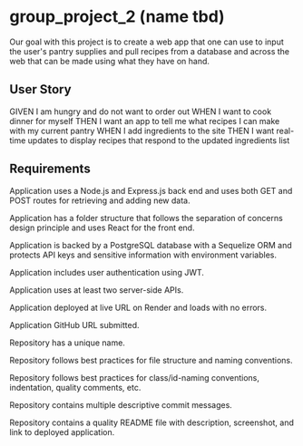# group_project_2  (name tbd)
Our goal with this project is to create a web app that one can use to input the user's pantry supplies and pull recipes from a database and across the web that can be made using what they have on hand.

## User Story
GIVEN I am hungry and do not want to order out
WHEN I want to cook dinner for myself
THEN I want an app to tell me what recipes I can make with my current pantry
WHEN I add ingredients to the site
THEN I want real-time updates to display recipes that respond to the updated ingredients list

## Requirements
Application uses a Node.js and Express.js back end and uses both GET and POST routes for retrieving and adding new data.

Application has a folder structure that follows the separation of concerns design principle and uses React for the front end.

Application is backed by a PostgreSQL database with a Sequelize ORM and protects API keys and sensitive information with environment variables.

Application includes user authentication using JWT.

Application uses at least two server-side APIs.

Application deployed at live URL on Render and loads with no errors.

Application GitHub URL submitted.

Repository has a unique name.

Repository follows best practices for file structure and naming conventions.

Repository follows best practices for class/id-naming conventions, indentation, quality comments, etc.

Repository contains multiple descriptive commit messages.

Repository contains a quality README file with description, screenshot, and link to deployed application.

